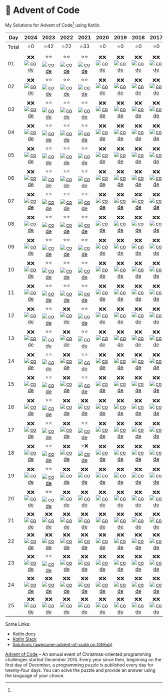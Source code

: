 # 🎄 Advent of Code

My Solutions for Advent of Code[^aoc] using Kotlin.

| Day   |         2024          |         2023          |         2022          |         2021          |         2020          |         2019          |         2018          |         2017          |         2016          |         2015          |
|-------|:---------------------:|:---------------------:|:---------------------:|:---------------------:|:---------------------:|:---------------------:|:---------------------:|:---------------------:|:---------------------:|:---------------------:|
| Total |          ⭐0           |          ⭐42          |          ⭐22          |          ⭐33          |          ⭐0           |          ⭐0           |          ⭐0           |          ⭐0           |          ⭐0           |          ⭐10          |
| 01    | ❌❌ [![code]][2024-01] | ⭐⭐ [![code]][2023-01] | ⭐⭐ [![code]][2022-01] | ⭐⭐ [![code]][2021-01] | ❌❌ [![code]][2020-01] | ❌❌ [![code]][2019-01] | ❌❌ [![code]][2018-01] | ❌❌ [![code]][2017-01] | ❌❌ [![code]][2016-01] | ⭐⭐ [![code]][2015-01] |
| 02    | ❌❌ [![code]][2024-02] | ⭐⭐ [![code]][2023-02] | ⭐⭐ [![code]][2022-02] | ⭐⭐ [![code]][2021-02] | ❌❌ [![code]][2020-02] | ❌❌ [![code]][2019-02] | ❌❌ [![code]][2018-02] | ❌❌ [![code]][2017-02] | ❌❌ [![code]][2016-02] | ⭐⭐ [![code]][2015-02] |
| 03    | ❌❌ [![code]][2024-03] | ⭐⭐ [![code]][2023-03] | ⭐⭐ [![code]][2022-03] | ⭐⭐ [![code]][2021-03] | ❌❌ [![code]][2020-03] | ❌❌ [![code]][2019-03] | ❌❌ [![code]][2018-03] | ❌❌ [![code]][2017-03] | ❌❌ [![code]][2016-03] | ⭐⭐ [![code]][2015-03] |
| 04    | ❌❌ [![code]][2024-04] | ⭐⭐ [![code]][2023-04] | ⭐⭐ [![code]][2022-04] | ⭐⭐ [![code]][2021-04] | ❌❌ [![code]][2020-04] | ❌❌ [![code]][2019-04] | ❌❌ [![code]][2018-04] | ❌❌ [![code]][2017-04] | ❌❌ [![code]][2016-04] | ⭐⭐ [![code]][2015-04] |
| 05    | ❌❌ [![code]][2024-05] | ⭐⭐ [![code]][2023-05] | ⭐⭐ [![code]][2022-05] | ⭐⭐ [![code]][2021-05] | ❌❌ [![code]][2020-05] | ❌❌ [![code]][2019-05] | ❌❌ [![code]][2018-05] | ❌❌ [![code]][2017-05] | ❌❌ [![code]][2016-05] | ⭐⭐ [![code]][2015-05] |
| 06    | ❌❌ [![code]][2024-06] | ⭐⭐ [![code]][2023-06] | ⭐⭐ [![code]][2022-06] | ⭐⭐ [![code]][2021-06] | ❌❌ [![code]][2020-06] | ❌❌ [![code]][2019-06] | ❌❌ [![code]][2018-06] | ❌❌ [![code]][2017-06] | ❌❌ [![code]][2016-06] | ❌❌ [![code]][2015-06] |
| 07    | ❌❌ [![code]][2024-07] | ⭐⭐ [![code]][2023-07] | ⭐⭐ [![code]][2022-07] | ⭐⭐ [![code]][2021-07] | ❌❌ [![code]][2020-07] | ❌❌ [![code]][2019-07] | ❌❌ [![code]][2018-07] | ❌❌ [![code]][2017-07] | ❌❌ [![code]][2016-07] | ❌❌ [![code]][2015-07] |
| 08    | ❌❌ [![code]][2024-08] | ⭐⭐ [![code]][2023-08] | ⭐⭐ [![code]][2022-08] | ⭐⭐ [![code]][2021-08] | ❌❌ [![code]][2020-08] | ❌❌ [![code]][2019-08] | ❌❌ [![code]][2018-08] | ❌❌ [![code]][2017-08] | ❌❌ [![code]][2016-08] | ❌❌ [![code]][2015-08] |
| 09    | ❌❌ [![code]][2024-09] | ⭐⭐ [![code]][2023-09] | ⭐⭐ [![code]][2022-09] | ⭐⭐ [![code]][2021-09] | ❌❌ [![code]][2020-09] | ❌❌ [![code]][2019-09] | ❌❌ [![code]][2018-09] | ❌❌ [![code]][2017-09] | ❌❌ [![code]][2016-09] | ❌❌ [![code]][2015-09] |
| 10    | ❌❌ [![code]][2024-10] | ⭐⭐ [![code]][2023-10] | ⭐⭐ [![code]][2022-10] | ⭐⭐ [![code]][2021-10] | ❌❌ [![code]][2020-10] | ❌❌ [![code]][2019-10] | ❌❌ [![code]][2018-10] | ❌❌ [![code]][2017-10] | ❌❌ [![code]][2016-10] | ❌❌ [![code]][2015-10] |
| 11    | ❌❌ [![code]][2024-11] | ⭐⭐ [![code]][2023-11] | ⭐⭐ [![code]][2022-11] | ⭐⭐ [![code]][2021-11] | ❌❌ [![code]][2020-11] | ❌❌ [![code]][2019-11] | ❌❌ [![code]][2018-11] | ❌❌ [![code]][2017-11] | ❌❌ [![code]][2016-11] | ❌❌ [![code]][2015-11] |
| 12    | ❌❌ [![code]][2024-12] | ⭐⭐ [![code]][2023-12] | ❌❌ [![code]][2022-12] | ⭐⭐ [![code]][2021-12] | ❌❌ [![code]][2020-12] | ❌❌ [![code]][2019-12] | ❌❌ [![code]][2018-12] | ❌❌ [![code]][2017-12] | ❌❌ [![code]][2016-12] | ❌❌ [![code]][2015-12] |
| 13    | ❌❌ [![code]][2024-13] | ⭐⭐ [![code]][2023-13] | ❌❌ [![code]][2022-13] | ⭐⭐ [![code]][2021-13] | ❌❌ [![code]][2020-13] | ❌❌ [![code]][2019-13] | ❌❌ [![code]][2018-13] | ❌❌ [![code]][2017-13] | ❌❌ [![code]][2016-13] | ❌❌ [![code]][2015-13] |
| 14    | ❌❌ [![code]][2024-14] | ⭐⭐ [![code]][2023-14] | ❌❌ [![code]][2022-14] | ⭐⭐ [![code]][2021-14] | ❌❌ [![code]][2020-14] | ❌❌ [![code]][2019-14] | ❌❌ [![code]][2018-14] | ❌❌ [![code]][2017-14] | ❌❌ [![code]][2016-14] | ❌❌ [![code]][2015-14] |
| 15    | ❌❌ [![code]][2024-15] | ⭐⭐ [![code]][2023-15] | ❌❌ [![code]][2022-15] | ⭐⭐ [![code]][2021-15] | ❌❌ [![code]][2020-15] | ❌❌ [![code]][2019-15] | ❌❌ [![code]][2018-15] | ❌❌ [![code]][2017-15] | ❌❌ [![code]][2016-15] | ❌❌ [![code]][2015-15] |
| 16    | ❌❌ [![code]][2024-16] | ⭐⭐ [![code]][2023-16] | ❌❌ [![code]][2022-16] | ❌❌ [![code]][2021-16] | ❌❌ [![code]][2020-16] | ❌❌ [![code]][2019-16] | ❌❌ [![code]][2018-16] | ❌❌ [![code]][2017-16] | ❌❌ [![code]][2016-16] | ❌❌ [![code]][2015-16] |
| 17    | ❌❌ [![code]][2024-17] | ⭐⭐ [![code]][2023-17] | ❌❌ [![code]][2022-17] | ⭐⭐ [![code]][2021-17] | ❌❌ [![code]][2020-17] | ❌❌ [![code]][2019-17] | ❌❌ [![code]][2018-17] | ❌❌ [![code]][2017-17] | ❌❌ [![code]][2016-17] | ❌❌ [![code]][2015-17] |
| 18    | ❌❌ [![code]][2024-18] | ⭐⭐ [![code]][2023-18] | ❌❌ [![code]][2022-18] | ⭐❌ [![code]][2021-18] | ❌❌ [![code]][2020-18] | ❌❌ [![code]][2019-18] | ❌❌ [![code]][2018-18] | ❌❌ [![code]][2017-18] | ❌❌ [![code]][2016-18] | ❌❌ [![code]][2015-18] |
| 19    | ❌❌ [![code]][2024-19] | ⭐⭐ [![code]][2023-19] | ❌❌ [![code]][2022-19] | ❌❌ [![code]][2021-19] | ❌❌ [![code]][2020-19] | ❌❌ [![code]][2019-19] | ❌❌ [![code]][2018-19] | ❌❌ [![code]][2017-19] | ❌❌ [![code]][2016-19] | ❌❌ [![code]][2015-19] |
| 20    | ❌❌ [![code]][2024-20] | ⭐⭐ [![code]][2023-20] | ❌❌ [![code]][2022-20] | ❌❌ [![code]][2021-20] | ❌❌ [![code]][2020-20] | ❌❌ [![code]][2019-20] | ❌❌ [![code]][2018-20] | ❌❌ [![code]][2017-20] | ❌❌ [![code]][2016-20] | ❌❌ [![code]][2015-20] |
| 21    | ❌❌ [![code]][2024-21] | ❌❌ [![code]][2023-21] | ❌❌ [![code]][2022-21] | ❌❌ [![code]][2021-21] | ❌❌ [![code]][2020-21] | ❌❌ [![code]][2019-21] | ❌❌ [![code]][2018-21] | ❌❌ [![code]][2017-21] | ❌❌ [![code]][2016-21] | ❌❌ [![code]][2015-21] |
| 22    | ❌❌ [![code]][2024-22] | ❌❌ [![code]][2023-22] | ❌❌ [![code]][2022-22] | ❌❌ [![code]][2021-22] | ❌❌ [![code]][2020-22] | ❌❌ [![code]][2019-22] | ❌❌ [![code]][2018-22] | ❌❌ [![code]][2017-22] | ❌❌ [![code]][2016-22] | ❌❌ [![code]][2015-22] |
| 23    | ❌❌ [![code]][2024-23] | ⭐⭐ [![code]][2023-23] | ❌❌ [![code]][2022-23] | ❌❌ [![code]][2021-23] | ❌❌ [![code]][2020-23] | ❌❌ [![code]][2019-23] | ❌❌ [![code]][2018-23] | ❌❌ [![code]][2017-23] | ❌❌ [![code]][2016-23] | ❌❌ [![code]][2015-23] |
| 24    | ❌❌ [![code]][2024-24] | ❌❌ [![code]][2023-24] | ❌❌ [![code]][2022-24] | ❌❌ [![code]][2021-24] | ❌❌ [![code]][2020-24] | ❌❌ [![code]][2019-24] | ❌❌ [![code]][2018-24] | ❌❌ [![code]][2017-24] | ❌❌ [![code]][2016-24] | ❌❌ [![code]][2015-24] |
| 25    | ❌❌ [![code]][2024-25] | ❌❌ [![code]][2023-25] | ❌❌ [![code]][2022-25] | ❌❌ [![code]][2021-25] | ❌❌ [![code]][2020-25] | ❌❌ [![code]][2019-25] | ❌❌ [![code]][2018-25] | ❌❌ [![code]][2017-25] | ❌❌ [![code]][2016-25] | ❌❌ [![code]][2015-25] |

Some Links:

- [Kotlin docs][docs]
- [Kotlin Slack][slack]
- [Solutions (awesome-advent-of-code on GitHub)][solutions]

[^aoc]:
[Advent of Code][aoc] – An annual event of Christmas-oriented programming challenges started December 2015.
Every year since then, beginning on the first day of December, a programming puzzle is published every day for
twenty-four days.
You can solve the puzzle and provide an answer using the language of your choice.

[aoc]: https://adventofcode.com

[docs]: https://kotlinlang.org/docs/home.html

[slack]: https://surveys.jetbrains.com/s3/kotlin-slack-sign-up

[solutions]: https://github.com/Bogdanp/awesome-advent-of-code#kotlin

[code]: https://img.shields.io/badge/Code-grey?style=for-the-badge&logo=Kotlin

[2015-01]: src/main/kotlin/de/devdudes/aoc/aoc2015/days/Day01.kt
[2015-02]: src/main/kotlin/de/devdudes/aoc/aoc2015/days/Day02.kt
[2015-03]: src/main/kotlin/de/devdudes/aoc/aoc2015/days/Day03.kt
[2015-04]: src/main/kotlin/de/devdudes/aoc/aoc2015/days/Day04.kt
[2015-05]: src/main/kotlin/de/devdudes/aoc/aoc2015/days/Day05.kt
[2015-06]: src/main/kotlin/de/devdudes/aoc/aoc2015/days/Day06.kt
[2015-07]: src/main/kotlin/de/devdudes/aoc/aoc2015/days/Day07.kt
[2015-08]: src/main/kotlin/de/devdudes/aoc/aoc2015/days/Day08.kt
[2015-09]: src/main/kotlin/de/devdudes/aoc/aoc2015/days/Day09.kt
[2015-10]: src/main/kotlin/de/devdudes/aoc/aoc2015/days/Day10.kt
[2015-11]: src/main/kotlin/de/devdudes/aoc/aoc2015/days/Day11.kt
[2015-12]: src/main/kotlin/de/devdudes/aoc/aoc2015/days/Day12.kt
[2015-13]: src/main/kotlin/de/devdudes/aoc/aoc2015/days/Day13.kt
[2015-14]: src/main/kotlin/de/devdudes/aoc/aoc2015/days/Day14.kt
[2015-15]: src/main/kotlin/de/devdudes/aoc/aoc2015/days/Day15.kt
[2015-16]: src/main/kotlin/de/devdudes/aoc/aoc2015/days/Day16.kt
[2015-17]: src/main/kotlin/de/devdudes/aoc/aoc2015/days/Day17.kt
[2015-18]: src/main/kotlin/de/devdudes/aoc/aoc2015/days/Day18.kt
[2015-19]: src/main/kotlin/de/devdudes/aoc/aoc2015/days/Day19.kt
[2015-20]: src/main/kotlin/de/devdudes/aoc/aoc2015/days/Day20.kt
[2015-21]: src/main/kotlin/de/devdudes/aoc/aoc2015/days/Day21.kt
[2015-22]: src/main/kotlin/de/devdudes/aoc/aoc2015/days/Day22.kt
[2015-23]: src/main/kotlin/de/devdudes/aoc/aoc2015/days/Day23.kt
[2015-24]: src/main/kotlin/de/devdudes/aoc/aoc2015/days/Day24.kt
[2015-25]: src/main/kotlin/de/devdudes/aoc/aoc2015/days/Day25.kt

[2016-01]: src/main/kotlin/de/devdudes/aoc/aoc2016/days/Day01.kt
[2016-02]: src/main/kotlin/de/devdudes/aoc/aoc2016/days/Day02.kt
[2016-03]: src/main/kotlin/de/devdudes/aoc/aoc2016/days/Day03.kt
[2016-04]: src/main/kotlin/de/devdudes/aoc/aoc2016/days/Day04.kt
[2016-05]: src/main/kotlin/de/devdudes/aoc/aoc2016/days/Day05.kt
[2016-06]: src/main/kotlin/de/devdudes/aoc/aoc2016/days/Day06.kt
[2016-07]: src/main/kotlin/de/devdudes/aoc/aoc2016/days/Day07.kt
[2016-08]: src/main/kotlin/de/devdudes/aoc/aoc2016/days/Day08.kt
[2016-09]: src/main/kotlin/de/devdudes/aoc/aoc2016/days/Day09.kt
[2016-10]: src/main/kotlin/de/devdudes/aoc/aoc2016/days/Day10.kt
[2016-11]: src/main/kotlin/de/devdudes/aoc/aoc2016/days/Day11.kt
[2016-12]: src/main/kotlin/de/devdudes/aoc/aoc2016/days/Day12.kt
[2016-13]: src/main/kotlin/de/devdudes/aoc/aoc2016/days/Day13.kt
[2016-14]: src/main/kotlin/de/devdudes/aoc/aoc2016/days/Day14.kt
[2016-15]: src/main/kotlin/de/devdudes/aoc/aoc2016/days/Day15.kt
[2016-16]: src/main/kotlin/de/devdudes/aoc/aoc2016/days/Day16.kt
[2016-17]: src/main/kotlin/de/devdudes/aoc/aoc2016/days/Day17.kt
[2016-18]: src/main/kotlin/de/devdudes/aoc/aoc2016/days/Day18.kt
[2016-19]: src/main/kotlin/de/devdudes/aoc/aoc2016/days/Day19.kt
[2016-20]: src/main/kotlin/de/devdudes/aoc/aoc2016/days/Day20.kt
[2016-21]: src/main/kotlin/de/devdudes/aoc/aoc2016/days/Day21.kt
[2016-22]: src/main/kotlin/de/devdudes/aoc/aoc2016/days/Day22.kt
[2016-23]: src/main/kotlin/de/devdudes/aoc/aoc2016/days/Day23.kt
[2016-24]: src/main/kotlin/de/devdudes/aoc/aoc2016/days/Day24.kt
[2016-25]: src/main/kotlin/de/devdudes/aoc/aoc2016/days/Day25.kt

[2017-01]: src/main/kotlin/de/devdudes/aoc/aoc2017/days/Day01.kt
[2017-02]: src/main/kotlin/de/devdudes/aoc/aoc2017/days/Day02.kt
[2017-03]: src/main/kotlin/de/devdudes/aoc/aoc2017/days/Day03.kt
[2017-04]: src/main/kotlin/de/devdudes/aoc/aoc2017/days/Day04.kt
[2017-05]: src/main/kotlin/de/devdudes/aoc/aoc2017/days/Day05.kt
[2017-06]: src/main/kotlin/de/devdudes/aoc/aoc2017/days/Day06.kt
[2017-07]: src/main/kotlin/de/devdudes/aoc/aoc2017/days/Day07.kt
[2017-08]: src/main/kotlin/de/devdudes/aoc/aoc2017/days/Day08.kt
[2017-09]: src/main/kotlin/de/devdudes/aoc/aoc2017/days/Day09.kt
[2017-10]: src/main/kotlin/de/devdudes/aoc/aoc2017/days/Day10.kt
[2017-11]: src/main/kotlin/de/devdudes/aoc/aoc2017/days/Day11.kt
[2017-12]: src/main/kotlin/de/devdudes/aoc/aoc2017/days/Day12.kt
[2017-13]: src/main/kotlin/de/devdudes/aoc/aoc2017/days/Day13.kt
[2017-14]: src/main/kotlin/de/devdudes/aoc/aoc2017/days/Day14.kt
[2017-15]: src/main/kotlin/de/devdudes/aoc/aoc2017/days/Day15.kt
[2017-16]: src/main/kotlin/de/devdudes/aoc/aoc2017/days/Day16.kt
[2017-17]: src/main/kotlin/de/devdudes/aoc/aoc2017/days/Day17.kt
[2017-18]: src/main/kotlin/de/devdudes/aoc/aoc2017/days/Day18.kt
[2017-19]: src/main/kotlin/de/devdudes/aoc/aoc2017/days/Day19.kt
[2017-20]: src/main/kotlin/de/devdudes/aoc/aoc2017/days/Day20.kt
[2017-21]: src/main/kotlin/de/devdudes/aoc/aoc2017/days/Day21.kt
[2017-22]: src/main/kotlin/de/devdudes/aoc/aoc2017/days/Day22.kt
[2017-23]: src/main/kotlin/de/devdudes/aoc/aoc2017/days/Day23.kt
[2017-24]: src/main/kotlin/de/devdudes/aoc/aoc2017/days/Day24.kt
[2017-25]: src/main/kotlin/de/devdudes/aoc/aoc2017/days/Day25.kt

[2018-01]: src/main/kotlin/de/devdudes/aoc/aoc2018/days/Day01.kt
[2018-02]: src/main/kotlin/de/devdudes/aoc/aoc2018/days/Day02.kt
[2018-03]: src/main/kotlin/de/devdudes/aoc/aoc2018/days/Day03.kt
[2018-04]: src/main/kotlin/de/devdudes/aoc/aoc2018/days/Day04.kt
[2018-05]: src/main/kotlin/de/devdudes/aoc/aoc2018/days/Day05.kt
[2018-06]: src/main/kotlin/de/devdudes/aoc/aoc2018/days/Day06.kt
[2018-07]: src/main/kotlin/de/devdudes/aoc/aoc2018/days/Day07.kt
[2018-08]: src/main/kotlin/de/devdudes/aoc/aoc2018/days/Day08.kt
[2018-09]: src/main/kotlin/de/devdudes/aoc/aoc2018/days/Day09.kt
[2018-10]: src/main/kotlin/de/devdudes/aoc/aoc2018/days/Day10.kt
[2018-11]: src/main/kotlin/de/devdudes/aoc/aoc2018/days/Day11.kt
[2018-12]: src/main/kotlin/de/devdudes/aoc/aoc2018/days/Day12.kt
[2018-13]: src/main/kotlin/de/devdudes/aoc/aoc2018/days/Day13.kt
[2018-14]: src/main/kotlin/de/devdudes/aoc/aoc2018/days/Day14.kt
[2018-15]: src/main/kotlin/de/devdudes/aoc/aoc2018/days/Day15.kt
[2018-16]: src/main/kotlin/de/devdudes/aoc/aoc2018/days/Day16.kt
[2018-17]: src/main/kotlin/de/devdudes/aoc/aoc2018/days/Day17.kt
[2018-18]: src/main/kotlin/de/devdudes/aoc/aoc2018/days/Day18.kt
[2018-19]: src/main/kotlin/de/devdudes/aoc/aoc2018/days/Day19.kt
[2018-20]: src/main/kotlin/de/devdudes/aoc/aoc2018/days/Day20.kt
[2018-21]: src/main/kotlin/de/devdudes/aoc/aoc2018/days/Day21.kt
[2018-22]: src/main/kotlin/de/devdudes/aoc/aoc2018/days/Day22.kt
[2018-23]: src/main/kotlin/de/devdudes/aoc/aoc2018/days/Day23.kt
[2018-24]: src/main/kotlin/de/devdudes/aoc/aoc2018/days/Day24.kt
[2018-25]: src/main/kotlin/de/devdudes/aoc/aoc2018/days/Day25.kt

[2019-01]: src/main/kotlin/de/devdudes/aoc/aoc2019/days/Day01.kt
[2019-02]: src/main/kotlin/de/devdudes/aoc/aoc2019/days/Day02.kt
[2019-03]: src/main/kotlin/de/devdudes/aoc/aoc2019/days/Day03.kt
[2019-04]: src/main/kotlin/de/devdudes/aoc/aoc2019/days/Day04.kt
[2019-05]: src/main/kotlin/de/devdudes/aoc/aoc2019/days/Day05.kt
[2019-06]: src/main/kotlin/de/devdudes/aoc/aoc2019/days/Day06.kt
[2019-07]: src/main/kotlin/de/devdudes/aoc/aoc2019/days/Day07.kt
[2019-08]: src/main/kotlin/de/devdudes/aoc/aoc2019/days/Day08.kt
[2019-09]: src/main/kotlin/de/devdudes/aoc/aoc2019/days/Day09.kt
[2019-10]: src/main/kotlin/de/devdudes/aoc/aoc2019/days/Day10.kt
[2019-11]: src/main/kotlin/de/devdudes/aoc/aoc2019/days/Day11.kt
[2019-12]: src/main/kotlin/de/devdudes/aoc/aoc2019/days/Day12.kt
[2019-13]: src/main/kotlin/de/devdudes/aoc/aoc2019/days/Day13.kt
[2019-14]: src/main/kotlin/de/devdudes/aoc/aoc2019/days/Day14.kt
[2019-15]: src/main/kotlin/de/devdudes/aoc/aoc2019/days/Day15.kt
[2019-16]: src/main/kotlin/de/devdudes/aoc/aoc2019/days/Day16.kt
[2019-17]: src/main/kotlin/de/devdudes/aoc/aoc2019/days/Day17.kt
[2019-18]: src/main/kotlin/de/devdudes/aoc/aoc2019/days/Day18.kt
[2019-19]: src/main/kotlin/de/devdudes/aoc/aoc2019/days/Day19.kt
[2019-20]: src/main/kotlin/de/devdudes/aoc/aoc2019/days/Day20.kt
[2019-21]: src/main/kotlin/de/devdudes/aoc/aoc2019/days/Day21.kt
[2019-22]: src/main/kotlin/de/devdudes/aoc/aoc2019/days/Day22.kt
[2019-23]: src/main/kotlin/de/devdudes/aoc/aoc2019/days/Day23.kt
[2019-24]: src/main/kotlin/de/devdudes/aoc/aoc2019/days/Day24.kt
[2019-25]: src/main/kotlin/de/devdudes/aoc/aoc2019/days/Day25.kt

[2020-01]: src/main/kotlin/de/devdudes/aoc/aoc2020/days/Day01.kt
[2020-02]: src/main/kotlin/de/devdudes/aoc/aoc2020/days/Day02.kt
[2020-03]: src/main/kotlin/de/devdudes/aoc/aoc2020/days/Day03.kt
[2020-04]: src/main/kotlin/de/devdudes/aoc/aoc2020/days/Day04.kt
[2020-05]: src/main/kotlin/de/devdudes/aoc/aoc2020/days/Day05.kt
[2020-06]: src/main/kotlin/de/devdudes/aoc/aoc2020/days/Day06.kt
[2020-07]: src/main/kotlin/de/devdudes/aoc/aoc2020/days/Day07.kt
[2020-08]: src/main/kotlin/de/devdudes/aoc/aoc2020/days/Day08.kt
[2020-09]: src/main/kotlin/de/devdudes/aoc/aoc2020/days/Day09.kt
[2020-10]: src/main/kotlin/de/devdudes/aoc/aoc2020/days/Day10.kt
[2020-11]: src/main/kotlin/de/devdudes/aoc/aoc2020/days/Day11.kt
[2020-12]: src/main/kotlin/de/devdudes/aoc/aoc2020/days/Day12.kt
[2020-13]: src/main/kotlin/de/devdudes/aoc/aoc2020/days/Day13.kt
[2020-14]: src/main/kotlin/de/devdudes/aoc/aoc2020/days/Day14.kt
[2020-15]: src/main/kotlin/de/devdudes/aoc/aoc2020/days/Day15.kt
[2020-16]: src/main/kotlin/de/devdudes/aoc/aoc2020/days/Day16.kt
[2020-17]: src/main/kotlin/de/devdudes/aoc/aoc2020/days/Day17.kt
[2020-18]: src/main/kotlin/de/devdudes/aoc/aoc2020/days/Day18.kt
[2020-19]: src/main/kotlin/de/devdudes/aoc/aoc2020/days/Day19.kt
[2020-20]: src/main/kotlin/de/devdudes/aoc/aoc2020/days/Day20.kt
[2020-21]: src/main/kotlin/de/devdudes/aoc/aoc2020/days/Day21.kt
[2020-22]: src/main/kotlin/de/devdudes/aoc/aoc2020/days/Day22.kt
[2020-23]: src/main/kotlin/de/devdudes/aoc/aoc2020/days/Day23.kt
[2020-24]: src/main/kotlin/de/devdudes/aoc/aoc2020/days/Day24.kt
[2020-25]: src/main/kotlin/de/devdudes/aoc/aoc2020/days/Day25.kt

[2021-01]: src/main/kotlin/de/devdudes/aoc/aoc2021/days/Day01.kt
[2021-02]: src/main/kotlin/de/devdudes/aoc/aoc2021/days/Day02.kt
[2021-03]: src/main/kotlin/de/devdudes/aoc/aoc2021/days/Day03.kt
[2021-04]: src/main/kotlin/de/devdudes/aoc/aoc2021/days/Day04.kt
[2021-05]: src/main/kotlin/de/devdudes/aoc/aoc2021/days/Day05.kt
[2021-06]: src/main/kotlin/de/devdudes/aoc/aoc2021/days/Day06.kt
[2021-07]: src/main/kotlin/de/devdudes/aoc/aoc2021/days/Day07.kt
[2021-08]: src/main/kotlin/de/devdudes/aoc/aoc2021/days/Day08.kt
[2021-09]: src/main/kotlin/de/devdudes/aoc/aoc2021/days/Day09.kt
[2021-10]: src/main/kotlin/de/devdudes/aoc/aoc2021/days/Day10.kt
[2021-11]: src/main/kotlin/de/devdudes/aoc/aoc2021/days/Day11.kt
[2021-12]: src/main/kotlin/de/devdudes/aoc/aoc2021/days/Day12.kt
[2021-13]: src/main/kotlin/de/devdudes/aoc/aoc2021/days/Day13.kt
[2021-14]: src/main/kotlin/de/devdudes/aoc/aoc2021/days/Day14.kt
[2021-15]: src/main/kotlin/de/devdudes/aoc/aoc2021/days/Day15.kt
[2021-16]: src/main/kotlin/de/devdudes/aoc/aoc2021/days/Day16.kt
[2021-17]: src/main/kotlin/de/devdudes/aoc/aoc2021/days/Day17.kt
[2021-18]: src/main/kotlin/de/devdudes/aoc/aoc2021/days/Day18.kt
[2021-19]: src/main/kotlin/de/devdudes/aoc/aoc2021/days/Day19.kt
[2021-20]: src/main/kotlin/de/devdudes/aoc/aoc2021/days/Day20.kt
[2021-21]: src/main/kotlin/de/devdudes/aoc/aoc2021/days/Day21.kt
[2021-22]: src/main/kotlin/de/devdudes/aoc/aoc2021/days/Day22.kt
[2021-23]: src/main/kotlin/de/devdudes/aoc/aoc2021/days/Day23.kt
[2021-24]: src/main/kotlin/de/devdudes/aoc/aoc2021/days/Day24.kt
[2021-25]: src/main/kotlin/de/devdudes/aoc/aoc2021/days/Day25.kt

[2022-01]: src/main/kotlin/de/devdudes/aoc/aoc2022/days/Day01.kt
[2022-02]: src/main/kotlin/de/devdudes/aoc/aoc2022/days/Day02.kt
[2022-03]: src/main/kotlin/de/devdudes/aoc/aoc2022/days/Day03.kt
[2022-04]: src/main/kotlin/de/devdudes/aoc/aoc2022/days/Day04.kt
[2022-05]: src/main/kotlin/de/devdudes/aoc/aoc2022/days/Day05.kt
[2022-06]: src/main/kotlin/de/devdudes/aoc/aoc2022/days/Day06.kt
[2022-07]: src/main/kotlin/de/devdudes/aoc/aoc2022/days/Day07.kt
[2022-08]: src/main/kotlin/de/devdudes/aoc/aoc2022/days/Day08.kt
[2022-09]: src/main/kotlin/de/devdudes/aoc/aoc2022/days/Day09.kt
[2022-10]: src/main/kotlin/de/devdudes/aoc/aoc2022/days/Day10.kt
[2022-11]: src/main/kotlin/de/devdudes/aoc/aoc2022/days/Day11.kt
[2022-12]: src/main/kotlin/de/devdudes/aoc/aoc2022/days/Day12.kt
[2022-13]: src/main/kotlin/de/devdudes/aoc/aoc2022/days/Day13.kt
[2022-14]: src/main/kotlin/de/devdudes/aoc/aoc2022/days/Day14.kt
[2022-15]: src/main/kotlin/de/devdudes/aoc/aoc2022/days/Day15.kt
[2022-16]: src/main/kotlin/de/devdudes/aoc/aoc2022/days/Day16.kt
[2022-17]: src/main/kotlin/de/devdudes/aoc/aoc2022/days/Day17.kt
[2022-18]: src/main/kotlin/de/devdudes/aoc/aoc2022/days/Day18.kt
[2022-19]: src/main/kotlin/de/devdudes/aoc/aoc2022/days/Day19.kt
[2022-20]: src/main/kotlin/de/devdudes/aoc/aoc2022/days/Day20.kt
[2022-21]: src/main/kotlin/de/devdudes/aoc/aoc2022/days/Day21.kt
[2022-22]: src/main/kotlin/de/devdudes/aoc/aoc2022/days/Day22.kt
[2022-23]: src/main/kotlin/de/devdudes/aoc/aoc2022/days/Day23.kt
[2022-24]: src/main/kotlin/de/devdudes/aoc/aoc2022/days/Day24.kt
[2022-25]: src/main/kotlin/de/devdudes/aoc/aoc2022/days/Day25.kt

[2023-01]: src/main/kotlin/de/devdudes/aoc/aoc2023/days/Day01.kt
[2023-02]: src/main/kotlin/de/devdudes/aoc/aoc2023/days/Day02.kt
[2023-03]: src/main/kotlin/de/devdudes/aoc/aoc2023/days/Day03.kt
[2023-04]: src/main/kotlin/de/devdudes/aoc/aoc2023/days/Day04.kt
[2023-05]: src/main/kotlin/de/devdudes/aoc/aoc2023/days/Day05.kt
[2023-06]: src/main/kotlin/de/devdudes/aoc/aoc2023/days/Day06.kt
[2023-07]: src/main/kotlin/de/devdudes/aoc/aoc2023/days/Day07.kt
[2023-08]: src/main/kotlin/de/devdudes/aoc/aoc2023/days/Day08.kt
[2023-09]: src/main/kotlin/de/devdudes/aoc/aoc2023/days/Day09.kt
[2023-10]: src/main/kotlin/de/devdudes/aoc/aoc2023/days/Day10.kt
[2023-11]: src/main/kotlin/de/devdudes/aoc/aoc2023/days/Day11.kt
[2023-12]: src/main/kotlin/de/devdudes/aoc/aoc2023/days/Day12.kt
[2023-13]: src/main/kotlin/de/devdudes/aoc/aoc2023/days/Day13.kt
[2023-14]: src/main/kotlin/de/devdudes/aoc/aoc2023/days/Day14.kt
[2023-15]: src/main/kotlin/de/devdudes/aoc/aoc2023/days/Day15.kt
[2023-16]: src/main/kotlin/de/devdudes/aoc/aoc2023/days/Day16.kt
[2023-17]: src/main/kotlin/de/devdudes/aoc/aoc2023/days/Day17.kt
[2023-18]: src/main/kotlin/de/devdudes/aoc/aoc2023/days/Day18.kt
[2023-19]: src/main/kotlin/de/devdudes/aoc/aoc2023/days/Day19.kt
[2023-20]: src/main/kotlin/de/devdudes/aoc/aoc2023/days/Day20.kt
[2023-21]: src/main/kotlin/de/devdudes/aoc/aoc2023/days/Day21.kt
[2023-22]: src/main/kotlin/de/devdudes/aoc/aoc2023/days/Day22.kt
[2023-23]: src/main/kotlin/de/devdudes/aoc/aoc2023/days/Day23.kt
[2023-24]: src/main/kotlin/de/devdudes/aoc/aoc2023/days/Day24.kt
[2023-25]: src/main/kotlin/de/devdudes/aoc/aoc2023/days/Day25.kt

[2024-01]: src/main/kotlin/de/devdudes/aoc/aoc2024/days/Day01.kt
[2024-02]: src/main/kotlin/de/devdudes/aoc/aoc2024/days/Day02.kt
[2024-03]: src/main/kotlin/de/devdudes/aoc/aoc2024/days/Day03.kt
[2024-04]: src/main/kotlin/de/devdudes/aoc/aoc2024/days/Day04.kt
[2024-05]: src/main/kotlin/de/devdudes/aoc/aoc2024/days/Day05.kt
[2024-06]: src/main/kotlin/de/devdudes/aoc/aoc2024/days/Day06.kt
[2024-07]: src/main/kotlin/de/devdudes/aoc/aoc2024/days/Day07.kt
[2024-08]: src/main/kotlin/de/devdudes/aoc/aoc2024/days/Day08.kt
[2024-09]: src/main/kotlin/de/devdudes/aoc/aoc2024/days/Day09.kt
[2024-10]: src/main/kotlin/de/devdudes/aoc/aoc2024/days/Day10.kt
[2024-11]: src/main/kotlin/de/devdudes/aoc/aoc2024/days/Day11.kt
[2024-12]: src/main/kotlin/de/devdudes/aoc/aoc2024/days/Day12.kt
[2024-13]: src/main/kotlin/de/devdudes/aoc/aoc2024/days/Day13.kt
[2024-14]: src/main/kotlin/de/devdudes/aoc/aoc2024/days/Day14.kt
[2024-15]: src/main/kotlin/de/devdudes/aoc/aoc2024/days/Day15.kt
[2024-16]: src/main/kotlin/de/devdudes/aoc/aoc2024/days/Day16.kt
[2024-17]: src/main/kotlin/de/devdudes/aoc/aoc2024/days/Day17.kt
[2024-18]: src/main/kotlin/de/devdudes/aoc/aoc2024/days/Day18.kt
[2024-19]: src/main/kotlin/de/devdudes/aoc/aoc2024/days/Day19.kt
[2024-20]: src/main/kotlin/de/devdudes/aoc/aoc2024/days/Day20.kt
[2024-21]: src/main/kotlin/de/devdudes/aoc/aoc2024/days/Day21.kt
[2024-22]: src/main/kotlin/de/devdudes/aoc/aoc2024/days/Day22.kt
[2024-23]: src/main/kotlin/de/devdudes/aoc/aoc2024/days/Day23.kt
[2024-24]: src/main/kotlin/de/devdudes/aoc/aoc2024/days/Day24.kt
[2024-25]: src/main/kotlin/de/devdudes/aoc/aoc2024/days/Day25.kt

